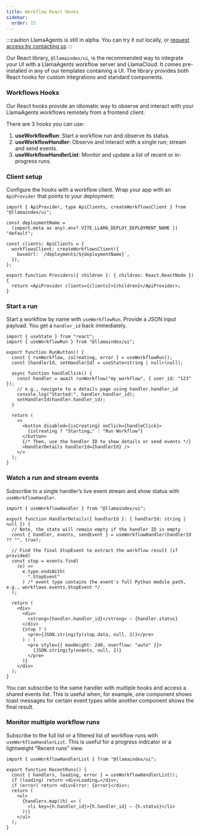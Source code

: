 ```yaml
---
title: Workflow React Hooks
sidebar:
  order: 15
---
```


:::caution
LlamaAgents is still in alpha. You can try it out locally, or [request access by contacting us](https://landing.llamaindex.ai/llamaagents?utm_source=docs)
:::

Our React library, `@llamaindex/ui`, is the recommended way to integrate your UI with a LlamaAgents workflow server and LlamaCloud. It comes pre-installed in any of our templates containing a UI. The library provides both React hooks for custom integrations and standard components.

### Workflows Hooks

Our React hooks provide an idiomatic way to observe and interact with your LlamaAgents workflows remotely from a frontend client.

There are 3 hooks you can use:
1. **useWorkflowRun**: Start a workflow run and observe its status.
2. **useWorkflowHandler**: Observe and interact with a single run; stream and send events.
3. **useWorkflowHandlerList**: Monitor and update a list of recent or in-progress runs.

### Client setup

Configure the hooks with a workflow client. Wrap your app with an `ApiProvider` that points to your deployment:

```tsx
import { ApiProvider, type ApiClients, createWorkflowsClient } from "@llamaindex/ui";

const deploymentName =
  (import.meta as any).env?.VITE_LLAMA_DEPLOY_DEPLOYMENT_NAME || "default";

const clients: ApiClients = {
  workflowsClient: createWorkflowsClient({
    baseUrl: `/deployments/${deploymentName}`,
  }),
};

export function Providers({ children }: { children: React.ReactNode }) {
  return <ApiProvider clients={clients}>{children}</ApiProvider>;
}
```

### Start a run

Start a workflow by name with `useWorkflowRun`. Provide a JSON input payload. You get a `handler_id` back immediately.

```tsx
import { useState } from "react";
import { useWorkflowRun } from "@llamaindex/ui";

export function RunButton() {
  const { runWorkflow, isCreating, error } = useWorkflowRun();
  const [handlerId, setHandlerId] = useState<string | null>(null);

  async function handleClick() {
    const handler = await runWorkflow("my_workflow", { user_id: "123" });
    // e.g., navigate to a details page using handler.handler_id
    console.log("Started:", handler.handler_id);
    setHandlerId(handler.handler_id);
  }

  return (
    <>
      <button disabled={isCreating} onClick={handleClick}>
        {isCreating ? "Starting…" : "Run Workflow"}
      </button>
      {/* Then, use the handler ID to show details or send events */}
      <HandlerDetails handlerId={handlerId} />
    </>
  );
}
```

### Watch a run and stream events

Subscribe to a single handler’s live event stream and show status with `useWorkflowHandler`.

```tsx
import { useWorkflowHandler } from "@llamaindex/ui";

export function HandlerDetails({ handlerId }: { handlerId: string | null }) {
  // Note, the state will remain empty if the handler ID is empty
  const { handler, events, sendEvent } = useWorkflowHandler(handlerId ?? "", true);

  // Find the final StopEvent to extract the workflow result (if provided)
  const stop = events.find(
    (e) =>
      e.type.endsWith(
        ".StopEvent"
      ) /* event type contains the event's full Python module path, e.g., workflows.events.StopEvent */
  );

  return (
    <div>
      <div>
        <strong>{handler.handler_id}</strong> — {handler.status}
      </div>
      {stop ? (
        <pre>{JSON.stringify(stop.data, null, 2)}</pre>
      ) : (
        <pre style={{ maxHeight: 240, overflow: "auto" }}>
          {JSON.stringify(events, null, 2)}
        </pre>
      )}
    </div>
  );
}
```

You can subscribe to the same handler with multiple hooks and access a shared events list. This is useful when, for example, one component shows toast messages for certain event types while another component shows the final result.

### Monitor multiple workflow runs

Subscribe to the full list or a filtered list of workflow runs with `useWorkflowHandlerList`. This is useful for a progress indicator or a lightweight “Recent runs” view.

```tsx
import { useWorkflowHandlerList } from "@llamaindex/ui";

export function RecentRuns() {
  const { handlers, loading, error } = useWorkflowHandlerList();
  if (loading) return <div>Loading…</div>;
  if (error) return <div>Error: {error}</div>;
  return (
    <ul>
      {handlers.map((h) => (
        <li key={h.handler_id}>{h.handler_id} — {h.status}</li>
      ))}
    </ul>
  );
}
```